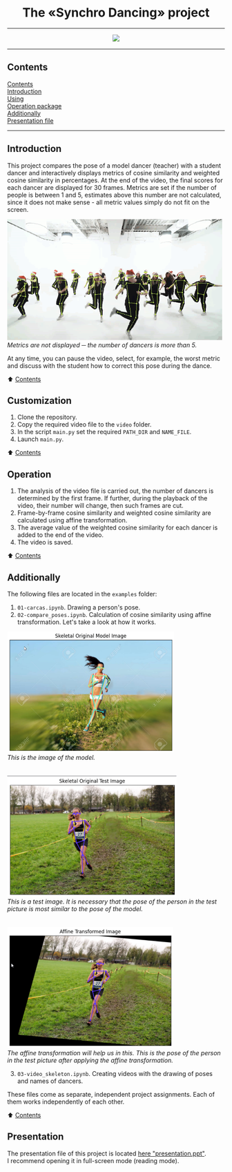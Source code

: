 <div align='center'>
  
# The «Synchro Dancing» project
--------------------

![](video/5_danc.gif)
</div>

----------------------------
## Contents
[Contents](./README.md#Contents)<br> 
[Introduction](./README.md#Introduction)<br> 
[Using](./README.md#Сustomization)<br>
[Operation package](./README.md#Operation)<br>
[Additionally](./README.md#Additionally)<br>
[Presentation file](./README.md#Presentation)<br>

----------------------------------
## Introduction
This project compares the pose of a model dancer (teacher) with a student dancer and interactively displays metrics of cosine similarity and weighted cosine similarity in percentages. At the end of the video, the final scores for each dancer are displayed for 30 frames. Metrics are set if the number of people is between 1 and 5, estimates above this number are not calculated, since it does not make sense - all metric values simply do not fit on the screen.  
  
<img src="video/over.gif" height="280" />  <br>
*Metrics are not displayed ─ the number of dancers is more than 5.*
  
At any time, you can pause the video, select, for example, the worst metric and discuss with the student how to correct this pose during the dance.  

:arrow_up: [Contents](./README.md#Contents) 

## Сustomization
1. Clone the repository.
2. Copy the required video file to the `video` folder.
3. In the script `main.py` set the required `PATH_DIR` and `NAME_FILE`.
4. Launch `main.py`.

:arrow_up: [Contents](./README.md#Contents) 

## Operation
1. The analysis of the video file is carried out, the number of dancers is determined by the first frame. If further, during the playback of the video, their number will change, then such frames are cut. 
2. Frame-by-frame cosine similarity and weighted cosine similarity are calculated using affine transformation.
3. The average value of the weighted cosine similarity for each dancer is added to the end of the video.
4. The video is saved.

:arrow_up: [Contents](./README.md#Contents) 

## Additionally
The following files are located in the `examples` folder:
1. `01-carcas.ipynb`. Drawing a person's pose.
2. `02-compare_poses.ipynb`. Calculation of cosine similarity using affine transformation. Let's take a look at how it works.
  
<img src="images/skl_model.png" height="280" />  <br>
*This is the image of the model.*  
<br><br>
<img src="images/skl_test.png" height="280" />  <br>
*This is a test image. It is necessary that the pose of the person in the test picture is most similar to the pose of the model.*
<br><br><br>
<img src="images/affin_test.png" height="280" />  <br>
*The affine transformation will help us in this. This is the pose of the person in the test picture after applying the affine transformation.*   
  
3. `03-video_skeleton.ipynb`. Creating videos with the drawing of poses and names of dancers.
  
These files come as separate, independent project assignments. Each of them works independently of each other.

:arrow_up: [Contents](./README.md#Contents) 

## Presentation
The presentation file of this project is located [here "presentation.ppt"](https://disk.yandex.ru/i/7bRcYdttoJHVkw).  
I recommend opening it in full-screen mode (reading mode).  
